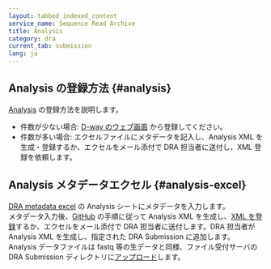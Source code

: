 ```yaml
---
layout: tabbed_indexed_content
service_name: Sequence Read Archive
title: Analysis
category: dra
current_tab: submission
lang: ja
---
```


## Analysis の登録方法 {#analysis}

[Analysis](/dra/metadata.html#Analysis) の登録方法を説明します。

* 件数が少ない場合: [D-way のウェブ画面](/dra/submission.html#analysis) から登録してください。
* 件数が多い場合: エクセルファイルにメタデータを記入し、Analysis XML を生成・登録するか、エクセルをメール添付で DRA 担当者に送付し、XML 登録を依頼します。

## Analysis メタデータエクセル {#analysis-excel}

[DRA metadata excel](https://github.com/ddbj/submission-excel2xml/raw/refs/heads/main/metadata_dra.xlsx) の Analysis シートにメタデータを入力します。    
メタデータ入力後、[GitHub](https://github.com/ddbj/submission-excel2xml) の手順に従って Analysis XML を生成し、[XML を登録](/dra/submission.html#excel)するか、エクセルをメール添付で DRA 担当者に送付します。DRA 担当者が Analysis XML を生成し、指定された DRA Submission に追加します。
Analysis データファイルは fastq 等の生データと同様、ファイル受付サーバの DRA Submission ディレクトリに[アップロード](/upload.html)します。






